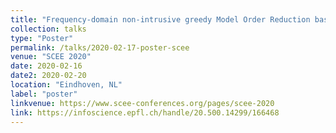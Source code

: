 ```yaml
---
title: "Frequency-domain non-intrusive greedy Model Order Reduction based on minimal rational approximation"
collection: talks
type: "Poster"
permalink: /talks/2020-02-17-poster-scee
venue: "SCEE 2020"
date: 2020-02-16
date2: 2020-02-20
location: "Eindhoven, NL"
label: "poster"
linkvenue: https://www.scee-conferences.org/pages/scee-2020
link: https://infoscience.epfl.ch/handle/20.500.14299/166468
---
```

